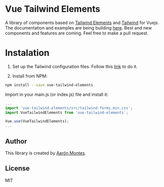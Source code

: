 # Vue Tailwind Elements
A library of components based on [Tailwind Elements](https://tailwind-elements.com/) and [Tailwind](https://tailwindcss.com/) for Vuejs. 
The documentation and examples are being building [here](https://vue-tailwind-elements.netlify.app/). Best and new components and features are coming. Feel free to make a pull request.

# Instalation

1. Set up the Tailwind configuration files. Follow this [link](https://medium.com/featurepreneur/set-up-tailwind-css-for-your-vue-js-app-5a8801fd0a55) to do it.

2. Install from NPM:  
```bash
npm install --save vue-tailwind-elements
```
Import in your main.js (or index.js) file and install it:

```javascript
...
import 'vue-tailwind-elements/src/tailwind-forms.min.css';
import VueTailwindElements from 'vue-tailwind-elements';

Vue.use(VueTailwindElements);
...
```

<!-- Nuxt:
Put the last configuration into a plugin file and the use it into the nuxt.config.js file like this:

```javascript
...
  plugins: [
    '~/plugins/vue-tailwind-elements.js'
  ],
... -->

## Author

This library is created by [Aarón Montes](https://ajomuch92.site/ "Aarón Montes").

## License
MIT